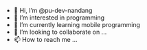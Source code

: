 - 👋 Hi, I’m @pu-dev-nandang
- 👀 I’m interested in programming
- 🌱 I’m currently learning mobile programming
- 💞️ I’m looking to collaborate on ...
- 📫 How to reach me ...

<!---
pu-dev-nandang/pu-dev-nandang is a ✨ special ✨ repository because its `README.md` (this file) appears on your GitHub profile.
You can click the Preview link to take a look at your changes.
--->
